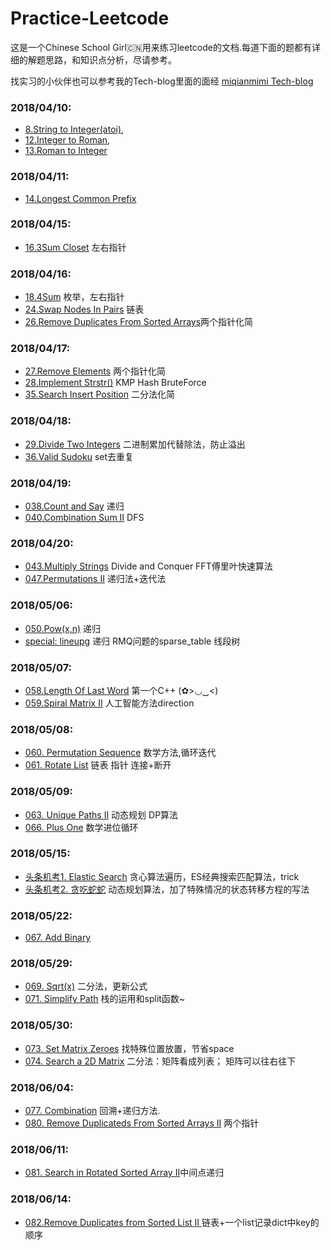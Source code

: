 # Practice-Leetcode
这是一个Chinese School Girl🇨🇳用来练习leetcode的文档.每道下面的题都有详细的解题思路，和知识点分析，尽请参考。

找实习的小伙伴也可以参考我的Tech-blog里面的面经 [miqianmimi Tech-blog](http://www.miqianmimi.wordpress.com/)

### 2018/04/10:

* [8.String to Integer(atoi)](008__StringtoInteger(atoi).py),
* [12.Integer to Roman](012__IntegertoRoman.py),
* [13.Roman to Integer](013__RomantoInteger.md)

### 2018/04/11:
* [14.Longest Common Prefix](014.longestcommonperfix/014longestcommonperfix.md)

### 2018/04/15:
* [16.3Sum Closet](016.3SumClosest/0163sumcloset.md) 左右指针

### 2018/04/16:
* [18.4Sum](018.4Sum/0184sum.md) 枚举，左右指针
* [24.Swap Nodes In Pairs](024.SwapNodesInPairs/024swapnodesinpairs.md) 链表
* [26.Remove Duplicates From Sorted Arrays](026.RemoveDuplicateFromSortedArray/026.removeduplicatesfromsortedarray.md)两个指针化简

### 2018/04/17:
* [27.Remove Elements](027.RemoveElement/027removeelement.md) 两个指针化简
* [28.Implement Strstr()](028.ImplementStrstr/028implementstrstr.md) KMP Hash BruteForce
* [35.Search Insert Position](035.SearchInsertPosition/035searchinsertposition.md) 二分法化简

### 2018/04/18:
* [29.Divide Two Integers](029.DivideTwoIntegers/029dividetwointegers.md) 二进制累加代替除法，防止溢出
* [36.Valid Sudoku](036.ValidSudoku/036validsudoku.md) set去重复

### 2018/04/19:
* [038.Count and Say](038.CountandSay/038countandsay.md) 递归
* [040.Combination Sum II](040.CombinationSumII0s/040combinationsumii.md) DFS

### 2018/04/20:
* [043.Multiply Strings](043.MultiplyStrings/043multiplystrings.md) Divide and Conquer FFT傅里叶快速算法
* [047.Permutations II](047.PermutationsII/047.permutationsII.md) 递归法+迭代法

### 2018/05/06:
* [050.Pow(x,n)](050.Pow(x,n)/050.pow(x,n).md) 递归
* [special: lineupg](special.lineupg/lineupg.md) 递归 RMQ问题的sparse_table 线段树

### 2018/05/07:
* [058.Length Of Last Word](058.LengthOfLastWord/058.LengthofLastWord.md) 第一个C++ (✿>◡‿<)
* [059.Spiral Matrix II](059.SpiralMatrixII/059.SpiralMatrixII.md) 人工智能方法direction

### 2018/05/08:
* [060. Permutation Sequence](060.PermutationSequence/060.PermutationSequence.md) 数学方法,循环迭代
* [061. Rotate List](061.RotateList/061.RotateList.md) 链表 指针 连接+断开

### 2018/05/09:
* [063. Unique Paths II](063.UniquePathsII/063.UniquePathsII.md) 动态规划 DP算法
* [066. Plus One](066.PlusOne/066.PlusOne.md) 数学进位循环

### 2018/05/15:
* [头条机考1. Elastic Search](toutiao1.elasticsearch/elasticsearch(es).md) 贪心算法遍历，ES经典搜索匹配算法，trick
* [头条机考2. 贪吃蛇蛇](toutiao2.tanchishe/tanchishe.md) 动态规划算法，加了特殊情况的状态转移方程的写法

### 2018/05/22:
* [067. Add Binary](067.AddBinary/067.AddBinary.md)

### 2018/05/29:
* [069. Sqrt(x)](069.Sqrtx/069.Sqrtx.md) 二分法，更新公式
* [071. Simplify Path](071.SimplifyPath/071.SimplifyPath.md) 栈的运用和split函数~

### 2018/05/30:
* [073. Set Matrix Zeroes](073.SetMatrixZeroes/073.SetMatrixZeroes.md) 找特殊位置放置，节省space
* [074. Search a 2D Matrix](074.Searcha2DMatrix/074.Searcha2DMatrix.md) 二分法：矩阵看成列表；
矩阵可以往右往下

### 2018/06/04:
* [077. Combination](077.Combination/077.Combination.md) 回溯+递归方法.
* [080. Remove Duplicateds From Sorted Arrays II](080.RemoveDuplicatesfromSortedArrayII/080.RemoveDuplicatesfromSortedArrayII.md) 两个指针

### 2018/06/11:
* [081. Search in Rotated Sorted Array II](081.SearchinRotatedSortedArrayII/081.SearchinRotatedSortedArrayII.md)中间点递归

### 2018/06/14:
* [082.Remove Duplicates from Sorted List II ](082.RemoveDuplicatesfromSortedListII/082.RemoveDuplicatesfromSortedListII.md) 链表+一个list记录dict中key的顺序

